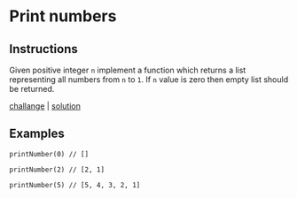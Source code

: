 # Print numbers

## Instructions

Given positive integer `n` implement a function which returns a list  representing all numbers from `n` to `1`. If `n`
value is zero then empty list should be returned.

[challange](challange.kt) | [solution](solution.kt)

## Examples

```
printNumber(0) // []

printNumber(2) // [2, 1]

printNumber(5) // [5, 4, 3, 2, 1]
```


